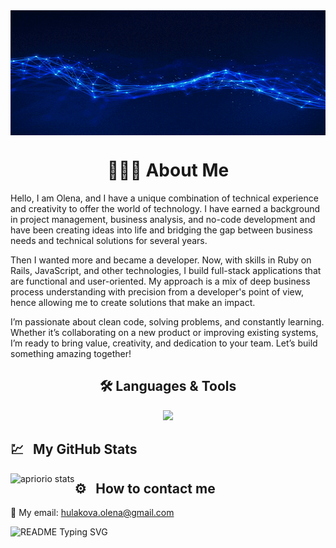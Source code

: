 <img align="center" alt="banner" height="200px" width="100%" src="apriorio.gif">

<div align="center">
  <h1>👩🏼‍💻 About Me</h1>
</div>

Hello, I am Olena, and I have a unique combination of technical experience and creativity to offer the world of technology.
I have earned a background in project management, business analysis, and no-code development and have been creating ideas into life and bridging the gap between business needs and technical solutions for several years.

Then I wanted more and became a developer.
Now, with skills in Ruby on Rails, JavaScript, and other technologies, I build full-stack applications that are functional and user-oriented.
My approach is a mix of deep business process understanding with precision from a developer's point of view, hence allowing me to create solutions that make an impact.

I’m passionate about clean code, solving problems, and constantly learning. Whether it’s collaborating on a new product or improving existing systems, I’m ready to bring value, creativity, and dedication to your team. Let’s build something amazing together!
<!-- &nbsp; -->

<!-- ## 🛠 &nbsp;Languages & Tools -->
<div>
  <div align="center">
    <h2>🛠 Languages & Tools</h2>
  </div>

  <div align="center">
      <img src="https://skillicons.dev/icons?i=ruby,rails,html,css,bootstrap,sass,javascript,mysql,postgresql,sqlite,figma,wordpress&perline=6">
  </div>
</div>

## 💹 &nbsp; My GitHub Stats
<div style="display: inline_block">
  <img align="left" src="https://github-readme-stats.vercel.app/api/top-langs?username=apriorio&show_icons=true&locale=en&layout=compact&theme=github_dark" alt="apriorio stats" />
</div>


## ⚙️ &nbsp; How to contact me
📩 My email: hulakova.olena@gmail.com
<p align="left"><img src="https://readme-typing-svg.demolab.com/?lines=Message+me+to+create+something+amazing+together!&font=Fira%20Code&center=true&width=1000&height=50&color=0962E9&duration=4000&pause=1000" alt="README Typing SVG"></p>

<!--
**aprioriO/apriorio** is a ✨ _special_ ✨ repository because its `README.md` (this file) appears on your GitHub profile.

Here are some ideas to get you started:

- 🔭 I’m currently working on ...
- 🌱 I’m currently learning ...
- 👯 I’m looking to collaborate on ...
- 🤔 I’m looking for help with ...
- 💬 Ask me about ...
- 📫 How to reach me: ...
- 😄 Pronouns: ...
- ⚡ Fun fact: ...
-->

